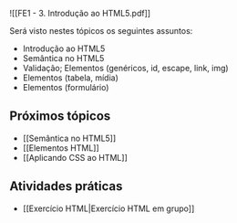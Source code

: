 ![[FE1 - 3. Introdução ao HTML5.pdf]]

Será visto nestes tópicos os seguintes assuntos:
- Introdução ao HTML5
- Semântica no HTML5
- Validação; Elementos (genéricos, id, escape, link, img)
- Elementos (tabela, mídia)
- Elementos (formulário)
## Próximos tópicos
- [[Semântica no HTML5]]
- [[Elementos HTML]] 
- [[Aplicando CSS ao HTML]]

## Atividades práticas
- [[Exercício HTML|Exercício HTML em grupo]]




